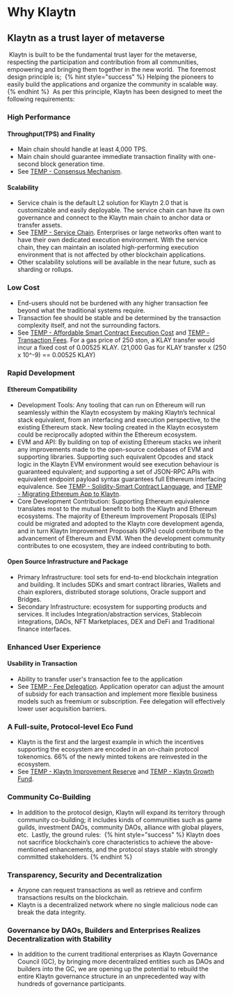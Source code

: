 # Why Klaytn

## Klaytn as a trust layer of metaverse
​
Klaytn is built to be the fundamental trust layer for the metaverse, respecting the participation and contribution from all communities, empowering and bringing them together in the new world.
​
The foremost design principle is;
​
{% hint style="success" %}
Helping the pioneers to easily build the applications and organize the community in scalable way. 
{% endhint %}
​
As per this principle, Klaytn has been designed to meet the following requirements:
​
### High Performance
#### Throughput(TPS) and Finality
- Main chain should handle at least 4,000 TPS. 
- Main chain should guarantee immediate transaction finality with one-second block generation time.
- See [TEMP - Consensus Mechanism](../klaytn-2.0/metaverse-package.md#lowering-the-barrier-to-entry).
​
#### Scalability
- Service chain is the default L2 solution for Klaytn 2.0 that is customizable and easily deployable. The service chain can have its own governance and connect to the Klaytn main chain to anchor data or transfer assets. 
- See [TEMP - Service Chain](../klaytn-2.0/metaverse-package.md#lowering-the-barrier-to-entry). Enterprises or large networks often want to have their own dedicated execution environment. With the service chain, they can maintain an isolated high-performing execution environment that is not affected by other blockchain applications.
- Other scalability solutions will be available in the near future, such as sharding or rollups.
​
### Low Cost
- End-users should not be burdened with any higher transaction fee beyond what the traditional systems require.
- Transaction fee should be stable and be determined by the transaction complexity itself, and not the surrounding factors.
- See [TEMP - Affordable Smart Contract Execution Cost](../klaytn-2.0/metaverse-package.md#lowering-the-barrier-to-entry) and [TEMP - Transaction Fees](../klaytn-2.0/metaverse-package.md#lowering-the-barrier-to-entry). For a gas price of 250 ston, a KLAY transfer would incur a fixed cost of 0.00525 KLAY. (21,000 Gas for KLAY transfer x (250 x 10^-9) == 0.00525 KLAY) 
​
### Rapid Development
#### Ethereum Compatibility
- Development Tools: Any tooling that can run on Ethereum will run seamlessly within the Klaytn ecosystem by making Klaytn’s technical stack equivalent, from an interfacing and execution
perspective, to the existing Ethereum stack. New tooling created in the Klaytn ecosystem could be reciprocally adopted within the Ethereum ecosystem.
- EVM and API: By building on top of existing Ethereum stacks we inherit any improvements made to the open-source codebases of EVM and supporting libraries. Supporting such equivalent Opcodes and stack logic in the Klaytn EVM environment would see execution behaviour is guaranteed equivalent; and supporting a set of JSON-RPC APIs with equivalent endpoint payload syntax guarantees full Ethereum interfacing equivalence. See [TEMP - Solidity-Smart Contract Language](../klaytn-2.0/metaverse-package.md#lowering-the-barrier-to-entry), and [TEMP - Migrating Ethereum App to Klaytn](../klaytn-2.0/metaverse-package.md#lowering-the-barrier-to-entry).
- Core Development Contribution: Supporting Ethereum equivalence translates most to the mutual benefit to both the Klaytn and Ethereum ecosystems. The majority of Ethereum Improvement Proposals (EIPs) could be migrated and adopted to the Klaytn core development agenda, and in turn Klaytn Improvement Proposals (KIPs) could contribute to the advancement of Ethereum and EVM. When the development community contributes to one ecosystem, they are indeed contributing to both.
​
#### Open Source Infrastructure and Package
- Primary Infrastructure: tool sets for end-to-end blockchain integration and building. It includes SDKs and smart contract libraries, Wallets and chain explorers, distributed storage solutions, Oracle support and Bridges.
- Secondary Infrastructure: ecosystem for supporting products and services. It includes Integration/abstraction services, Stablecoin integrations, DAOs, NFT Marketplaces, DEX and DeFi and Traditional finance interfaces.
​
### Enhanced User Experience
#### Usability in Transaction
- Ability to transfer user's transaction fee to the application 
- See [TEMP - Fee Delegation](../klaytn-2.0/metaverse-package.md#lowering-the-barrier-to-entry). Application operator can adjust the amount of subsidy for each transaction and implement more flexible business models such as freemium or subscription. Fee delegation will effectively lower user acquisition barriers.
​
​
### A Full-suite, Protocol-level Eco Fund
- Klaytn is the first and the largest example in which the incentives supporting the ecosystem are encoded in an on-chain protocol tokenomics. 66% of the newly minted tokens are reinvested in the ecosystem.
- See [TEMP - Klaytn Improvement Reserve](../klaytn-2.0/metaverse-package.md#lowering-the-barrier-to-entry) and [TEMP - Klaytn Growth Fund](../klaytn-2.0/metaverse-package.md#lowering-the-barrier-to-entry).
​
​
### Community Co-Building
- In addition to the protocol design, Klaytn will expand its territory through community co-building; it includes kinds of communities such as game guilds, investment DAOs, community DAOs, alliance with global players, etc. 
​
Lastly, the ground rules:
​
{% hint style="success" %}
Klaytn does not sacrifice blockchain’s core characteristics to achieve the above-mentioned enhancements, and the protocol stays stable with strongly committed stakeholders.
{% endhint %}

### Transparency, Security and Decentralization
- Anyone can request transactions as well as retrieve and confirm transactions results on the blockchain.
- Klaytn is a decentralized network where no single malicious node can break the data integrity.
​
### Governance by DAOs, Builders and Enterprises Realizes Decentralization with Stability
- In addition to the current traditional enterprises as Klaytn Governance Council (GC), by bringing more decentralized entities such as DAOs and builders into the GC, we are opening up the potential to rebuild the entire Klaytn governance structure in an unprecedented way with hundreds of governance participants. 